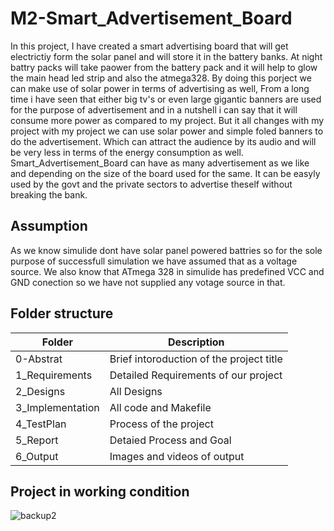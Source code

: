 # M2-Smart_Advertisement_Board
In this project, I have created a smart advertising board that will get electrictiy form the solar panel and will store it in the battery banks. At night battry packs will take paower from the battery pack and it will help to glow the main head led strip and also the atmega328. 
By doing this porject we can make use of solar power in terms of advertising as well, From a long time i have seen that either big tv's or even large gigantic banners are used for the purpose of advertisement and in a nutshell i can say that it will consume more power as compared to my project. But it all changes with my project with my project we can use solar power and simple foled banners to do the advertisement. Which can attract the audience by its audio and will be very less in terms of the energy consumption as well. 
Smart_Advertisement_Board can have as many advertisement as we like and depending on the size of the board used for the same. It can be easyly used by the govt and the private sectors to advertise theself without breaking the bank. 
## Assumption
As we know simulide dont have solar panel powered battries so for the sole purpose of successfull simulation we have assumed that as a voltage source. We also know that ATmega 328 in simulide has predefined VCC and GND conection so we have not supplied any votage source in that. 
## Folder structure
| Folder | 	Description |
| -- | ------------ |
| 0-Abstrat | Brief intoroduction of the project title |
| 1_Requirements |	Detailed Requirements of our project |
| 2_Designs |  All Designs |
| 3_Implementation |	All code and Makefile |
| 4_TestPlan |	Process of the project |
| 5_Report |	Detaied Process and Goal |
| 6_Output |	Images and videos of output |
## Project in working condition
![backup2](https://user-images.githubusercontent.com/104137902/164784132-c4f4faa6-8efe-4c70-887a-ad50ae339048.png)






